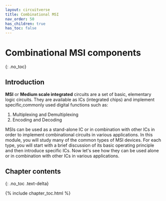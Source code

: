 ```yaml
---
layout: circuitverse
title: Combinational MSI
nav_order: 50
has_children: true
has_toc: false
---
```



# Combinational MSI components
{: .no_toc}

## Introduction
__MSI__ or __Medium scale integrated__ circuits are a set of basic, elementary logic circuits. They are available as ICs (integrated chips) and implement specific,commonly used digital functions such as:
1. Multiplexing and Demultiplexing
2. Encoding and Decoding


MSIs can be used as a stand-alone IC or in combination with other ICs in order to implement combinational circuits in various applications.
In this module, you will study many of the common types of MSI devices. 
For each type, you will start with a brief discussion of its basic operating principle and then introduce specific ICs. 
Now let's see how they can be used alone or in combination with other ICs in various applications.


## Chapter contents
{: .no_toc .text-delta}

{% include chapter_toc.html %}
